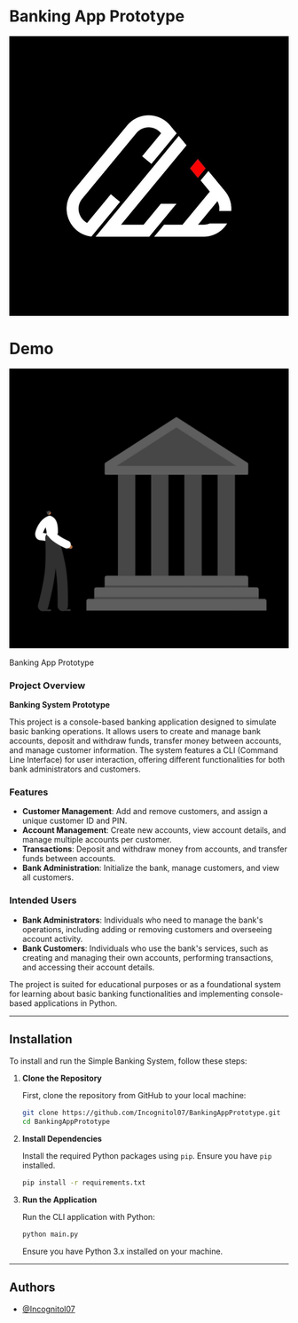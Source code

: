 # Banking App Prototype
![Logo](https://github.com/Incognitol07/BankingAppPrototype/raw/main/assets/images/logo.jpg)

# Demo
![Demo GIF](https://github.com/Incognitol07/BankingAppPrototype/raw/main/assets/images/demo.gif)



Banking App Prototype

### Project Overview

**Banking System Prototype**

This project is a console-based banking application designed to simulate basic banking operations. It allows users to create and manage bank accounts, deposit and withdraw funds, transfer money between accounts, and manage customer information. The system features a CLI (Command Line Interface) for user interaction, offering different functionalities for both bank administrators and customers.

### Features

- **Customer Management**: Add and remove customers, and assign a unique customer ID and PIN.
- **Account Management**: Create new accounts, view account details, and manage multiple accounts per customer.
- **Transactions**: Deposit and withdraw money from accounts, and transfer funds between accounts.
- **Bank Administration**: Initialize the bank, manage customers, and view all customers.

### Intended Users

- **Bank Administrators**: Individuals who need to manage the bank's operations, including adding or removing customers and overseeing account activity.
- **Bank Customers**: Individuals who use the bank's services, such as creating and managing their own accounts, performing transactions, and accessing their account details.

The project is suited for educational purposes or as a foundational system for learning about basic banking functionalities and implementing console-based applications in Python.

---

## Installation

To install and run the Simple Banking System, follow these steps:

1. **Clone the Repository**

   First, clone the repository from GitHub to your local machine:

   ```bash
   git clone https://github.com/Incognitol07/BankingAppPrototype.git
   cd BankingAppPrototype
   ```

2. **Install Dependencies**

   Install the required Python packages using `pip`. Ensure you have `pip` installed.

   ```bash
   pip install -r requirements.txt
   ```

3. **Run the Application**

   Run the CLI application with Python:

   ```bash
   python main.py
   ```

   Ensure you have Python 3.x installed on your machine.

---


## Authors

- [@Incognitol07](https://www.github.com/Incognitol07)

